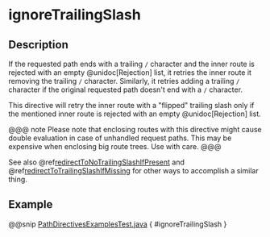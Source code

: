 # ignoreTrailingSlash

## Description

If the requested path ends with a trailing `/` character and the inner route is rejected with an empty @unidoc[Rejection] list, 
it retries the inner route it removing the trailing `/` character. Similarly, it retries adding a trailing `/` character if the original requested path doesn't end with a `/` character. 

This directive will retry the inner route with a "flipped" trailing slash only if the mentioned inner route is rejected
with an empty @unidoc[Rejection] list.

@@@ note
Please note that enclosing routes with this directive might cause double evaluation in case of unhandled request paths. 
This may be expensive when enclosing big route trees. Use with care.
@@@

See also @ref[redirectToNoTrailingSlashIfPresent](redirectToNoTrailingSlashIfPresent.md) and @ref[redirectToTrailingSlashIfMissing](redirectToTrailingSlashIfMissing.md) for other ways to accomplish a similar thing. 

## Example

@@snip [PathDirectivesExamplesTest.java]($test$/java/docs/http/javadsl/server/directives/PathDirectivesExamplesTest.java) { #ignoreTrailingSlash }
